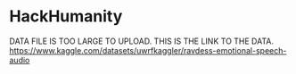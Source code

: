 # HackHumanity
DATA FILE IS TOO LARGE TO UPLOAD. THIS IS THE LINK TO THE DATA. 
https://www.kaggle.com/datasets/uwrfkaggler/ravdess-emotional-speech-audio
